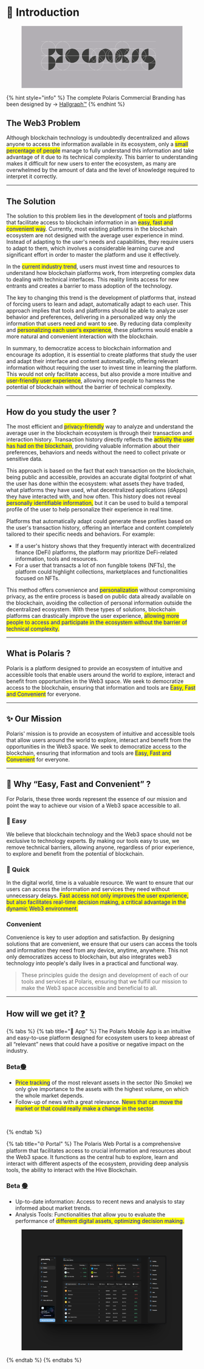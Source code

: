 # 📌 Introduction

<figure><img src="../../.gitbook/assets/PG 01 (1).png" alt=""><figcaption></figcaption></figure>

{% hint style="info" %}
The complete Polaris Commercial Branding has been designed by -> [Hallgraph™](https://twitter.com/hallgraph)
{% endhint %}

## The Web3 Problem

Although blockchain technology is undoubtedly decentralized and allows anyone to access the information available in its ecosystem, only a <mark style="color:blue;">small percentage of people</mark> manage to fully understand this information and take advantage of it due to its technical complexity. This barrier to understanding makes it difficult for new users to enter the ecosystem, as many are overwhelmed by the amount of data and the level of knowledge required to interpret it correctly.

***

## The Solution

The solution to this problem lies in the development of tools and platforms that facilitate access to blockchain information in an <mark style="color:blue;">easy, fast and convenient way</mark>. Currently, most existing platforms in the blockchain ecosystem are not designed with the average user experience in mind. Instead of adapting to the user's needs and capabilities, they require users to adapt to them, which involves a considerable learning curve and significant effort in order to master the platform and use it effectively.

In the <mark style="color:blue;">current industry trend</mark>, users must invest time and resources to understand how blockchain platforms work, from interpreting complex data to dealing with technical interfaces. This reality limits access for new entrants and creates a barrier to mass adoption of the technology.

The key to changing this trend is the development of platforms that, instead of forcing users to learn and adapt, automatically adapt to each user. This approach implies that tools and platforms should be able to analyze user behavior and preferences, delivering in a personalized way only the information that users need and want to see. By reducing data complexity and <mark style="color:blue;">personalizing each user's experience</mark>, these platforms would enable a more natural and convenient interaction with the blockchain.

In summary, to democratize access to blockchain information and encourage its adoption, it is essential to create platforms that study the user and adapt their interface and content automatically, offering relevant information without requiring the user to invest time in learning the platform. This would not only facilitate access, but also provide a more intuitive and <mark style="color:blue;">user-friendly user experience</mark>, allowing more people to harness the potential of blockchain without the barrier of technical complexity.

***

## How do you study the user ?

The most efficient and <mark style="color:blue;">privacy-friendly</mark> way to analyze and understand the average user in the blockchain ecosystem is through their transaction and interaction history. Transaction history directly reflects the <mark style="color:blue;">activity the user has had on the blockchain</mark>, providing valuable information about their preferences, behaviors and needs without the need to collect private or sensitive data.

This approach is based on the fact that each transaction on the blockchain, being public and accessible, provides an accurate digital footprint of what the user has done within the ecosystem: what assets they have traded, what platforms they have used, what decentralized applications (dApps) they have interacted with, and how often. This history does not reveal <mark style="color:blue;">personally identifiable information,</mark> but it can be used to build a temporal profile of the user to help personalize their experience in real time.

Platforms that automatically adapt could generate these profiles based on the user's transaction history, offering an interface and content completely tailored to their specific needs and behaviors. For example:

* If a user's history shows that they frequently interact with decentralized finance (DeFi) platforms, the platform may prioritize DeFi-related information, tools and resources.
* For a user that transacts a lot of non fungible tokens (NFTs), the platform could highlight collections, marketplaces and functionalities focused on NFTs.

This method offers convenience and <mark style="color:blue;">personalization</mark> without compromising privacy, as the entire process is based on public data already available on the blockchain, avoiding the collection of personal information outside the decentralized ecosystem. With these types of solutions, blockchain platforms can drastically improve the user experience, <mark style="color:blue;">allowing more people to access and participate in the ecosystem without the barrier of technical complexity.</mark>

***

## What is Polaris ?

Polaris is a platform designed to provide an ecosystem of intuitive and accessible tools that enable users around the world to explore, interact and benefit from opportunities in the Web3 space. We seek to democratize access to the blockchain, ensuring that information and tools are <mark style="color:blue;">Easy, Fast and Convenient</mark> for everyone.

***

## ✨ Our Mission&#x20;

Polaris' mission is to provide an ecosystem of intuitive and accessible tools that allow users around the world to explore, interact and benefit from the opportunities in the Web3 space. We seek to democratize access to the blockchain, ensuring that information and tools are <mark style="color:blue;">Easy, Fast and Convenient</mark> for everyone.

***

## 🤔 Why “Easy, Fast and Convenient” ?

For Polaris, these three words represent the essence of our mission and point the way to achieve our vision of a Web3 space accessible to all.

### 🚦 Easy

We believe that blockchain technology and the Web3 space should not be exclusive to technology experts. By making our tools easy to use, we remove technical barriers, allowing anyone, regardless of prior experience, to explore and benefit from the potential of blockchain.



### 🚕 Quick

In the digital world, time is a valuable resource. We want to ensure that our users can access the information and services they need without unnecessary delays. <mark style="color:blue;">Fast access not only improves the user experience, but also facilitates real-time decision making, a critical advantage in the dynamic Web3 environment.</mark>



### Convenient

Convenience is key to user adoption and satisfaction. By designing solutions that are convenient, we ensure that our users can access the tools and information they need from any device, anytime, anywhere. This not only democratizes access to blockchain, but also integrates web3 technology into people's daily lives in a practical and functional way.



> These principles guide the design and development of each of our tools and services at Polaris, ensuring that we fulfill our mission to make the Web3 space accessible and beneficial to all.

***

## &#x20;How will we get it? [❓](https://emojiterra.com/es/interrogacion-roja/)

{% tabs %}
{% tab title="📱 App" %}
The Polaris Mobile App is an intuitive and easy-to-use platform designed for ecosystem users to keep abreast of all “relevant” news that could have a positive or negative impact on the industry.

### Beta[🟢](https://emojiterra.com/es/circulo-verde/)

* <mark style="color:blue;">Price tracking</mark> of the most relevant assets in the sector (No Smoke) we only give importance to the assets with the highest volume, on which the whole market depends.
* Follow-up of news with a great relevance. <mark style="color:blue;">News that can move the market or that could really make a change in the sector</mark>.

<figure><img src="../../.gitbook/assets/iOS_ Polaris Icon.png" alt=""><figcaption></figcaption></figure>
{% endtab %}

{% tab title="🌐 Portal" %}
The Polaris Web Portal is a comprehensive platform that facilitates access to crucial information and resources about the Web3 space. It functions as the central hub to explore, learn and interact with different aspects of the ecosystem, providing deep analysis tools, the ability to interact with the Hive Blockchain.

### Beta [🟢](https://emojiterra.com/es/circulo-verde/)

* Up-to-date information: Access to recent news and analysis to stay informed about market trends.
* Analysis Tools: Functionalities that allow you to evaluate the performance of <mark style="color:blue;">different digital assets, optimizing decision making.</mark>

<figure><img src="../../.gitbook/assets/855shots_so.png" alt=""><figcaption></figcaption></figure>
{% endtab %}
{% endtabs %}

